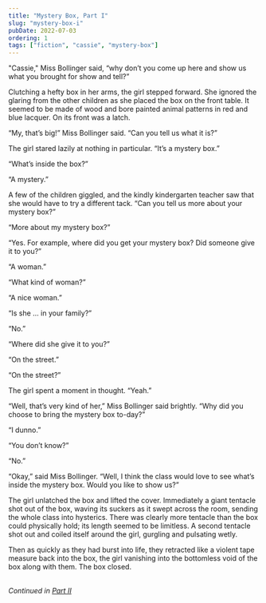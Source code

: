 ```yaml
---
title: "Mystery Box, Part I"
slug: "mystery-box-i"
pubDate: 2022-07-03
ordering: 1
tags: ["fiction", "cassie", "mystery-box"]
---
```


<span class="small-caps">"Cassie," Miss Bollinger said,</span> “why don’t you come up here and show us what you brought for show and tell?”

Clutching a hefty box in her arms, the girl stepped forward. She ignored the glaring from the other children as she placed the box on the front table. It seemed to be made of wood and bore painted animal patterns in red and blue lacquer. On its front was a latch.

“My, that’s big!” Miss Bollinger said. “Can you tell us what it is?”

The girl stared lazily at nothing in particular. “It’s a mystery box.”

“What’s inside the box?”

“A mystery.”

A few of the children giggled, and the kindly kindergarten teacher saw that she would have to try a different tack. “Can you tell us more about your mystery box?”

“More about my mystery box?”

“Yes. For example, where did you get your mystery box? Did someone give it to you?”

“A woman.”

“What kind of woman?”

“A nice woman.”

“Is she ... in your family?”

“No.”

“Where did she give it to you?”

“On the street.”

“On the street?”

The girl spent a moment in thought. “Yeah.”

“Well, that’s very kind of her,” Miss Bollinger said brightly. “Why did you choose to bring the mystery box to-day?”

“I dunno.”

“You don’t know?”

“No.”

“Okay,” said Miss Bollinger. “Well, I think the class would love to see what’s inside the mystery box. Would you like to show us?”

The girl unlatched the box and lifted the cover. Immediately a giant tentacle shot out of the box, waving its suckers as it swept across the room, sending the whole class into hysterics. There was clearly more tentacle than the box could physically hold; its length seemed to be limitless. A second tentacle shot out and coiled itself around the girl, gurgling and pulsating wetly.

Then as quickly as they had burst into life, they retracted like a violent tape measure back into the box, the girl vanishing into the bottomless void of the box along with them. The box closed.

<br />

<div class="commentary">
<i>
Continued in <a href="/posts/2022/08/14/mystery-box-ii/">Part II</a>
</i>
</div>